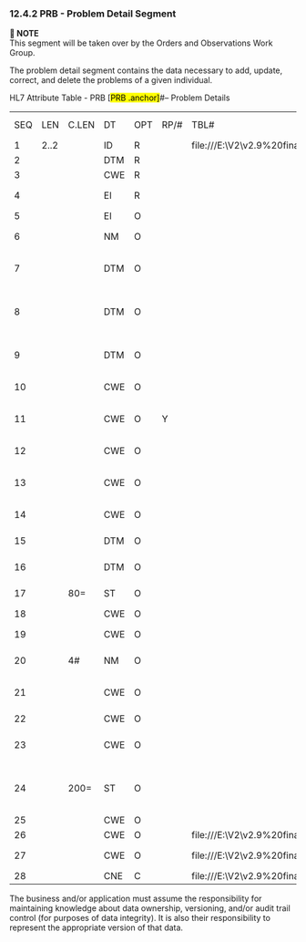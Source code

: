 ### 12.4.2 PRB - Problem Detail Segment

**📌 NOTE**\
This segment will be taken over by the Orders and Observations Work Group.

The problem detail segment contains the data necessary to add, update, correct, and delete the problems of a given individual.

HL7 Attribute Table - PRB [<mark>PRB .anchor]</mark>#– Problem Details

|     |     |     |     |     |     |     |     |     |
| --- | --- | --- | --- | --- | --- | --- | --- | --- |
| SEQ | LEN | C.LEN | DT | OPT | RP/# | TBL# | ITEM # | ELEMENT NAME |
| 1 | 2..2 |  | ID | R |  | file:///E:\V2\v2.9%20final%20Nov%20from%20Frank\V29_CH02C_Tables.docx#HL70287[0287] | 02534 | Action Code |
| 2 |  |  | DTM | R |  |  | 00817 | Action Date/Time |
| 3 |  |  | CWE | R |  |  | 00838 | Problem ID |
| 4 |  |  | EI | R |  |  | 00839 | Problem Instance ID |
| 5 |  |  | EI | O |  |  | 00820 | Episode of Care ID |
| 6 |  |  | NM | O |  |  | 00841 | Problem List Priority |
| 7 |  |  | DTM | O |  |  | 00842 | Problem Established Date/Time |
| 8 |  |  | DTM | O |  |  | 00843 | Anticipated Problem Resolution Date/Time |
| 9 |  |  | DTM | O |  |  | 00844 | Actual Problem Resolution Date/Time |
| 10 |  |  | CWE | O |  |  | 00845 | Problem Classification |
| 11 |  |  | CWE | O | Y |  | 00846 | Problem Management Discipline |
| 12 |  |  | CWE | O |  |  | 00847 | Problem Persistence |
| 13 |  |  | CWE | O |  |  | 00848 | Problem Confirmation Status |
| 14 |  |  | CWE | O |  |  | 00849 | Problem Life Cycle Status |
| 15 |  |  | DTM | O |  |  | 00850 | Problem Life Cycle Status Date/Time |
| 16 |  |  | DTM | O |  |  | 00851 | Problem Date of Onset |
| 17 |  | 80= | ST | O |  |  | 00852 | Problem Onset Text |
| 18 |  |  | CWE | O |  |  | 00853 | Problem Ranking |
| 19 |  |  | CWE | O |  |  | 00854 | Certainty of Problem |
| 20 |  | 4# | NM | O |  |  | 00855 | Probability of Problem (0-1) |
| 21 |  |  | CWE | O |  |  | 00856 | Individual Awareness of Problem |
| 22 |  |  | CWE | O |  |  | 00857 | Problem Prognosis |
| 23 |  |  | CWE | O |  |  | 00858 | Individual Awareness of Prognosis |
| 24 |  | 200= | ST | O |  |  | 00859 | Family/Significant Other Awareness of Problem/Prognosis |
| 25 |  |  | CWE | O |  |  | 00823 | Security/Sensitivity |
| 26 |  |  | CWE | O |  | file:///E:\V2\v2.9%20final%20Nov%20from%20Frank\V29_CH02C_Tables.docx#HL70836[0836] | 02234 | Problem Severity |
| 27 |  |  | CWE | O |  | file:///E:\V2\v2.9%20final%20Nov%20from%20Frank\V29_CH02C_Tables.docx#HL70838[0838] | 02235 | Problem Perspective |
| 28 |  |  | CNE | C |  | file:///E:\V2\v2.9%20final%20Nov%20from%20Frank\V29_CH02C_Tables.docx#HL70725[0725] | 02237 | Mood Code |

The business and/or application must assume the responsibility for maintaining knowledge about data ownership, versioning, and/or audit trail control (for purposes of data integrity). It is also their responsibility to represent the appropriate version of that data.
